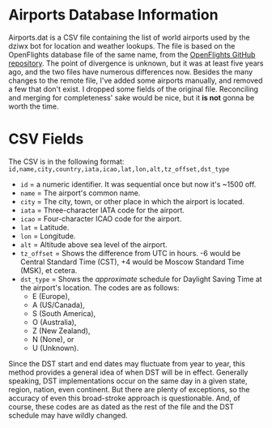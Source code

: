 # Airports Database Information

Airports.dat is a CSV file containing the list of world airports used by the dziwx bot for location and weather lookups. The file is based on the OpenFlights database file of the same name, from the [OpenFlights GitHub repository](https://github.com/jpatokal/openflights/tree/master/data). The point of divergence is unknown, but it was at least five years ago, and the two files have numerous differences now. Besides the many changes to the remote file, I've added some airports manually, and removed a few that don't exist. I dropped some fields of the original file. Reconciling and merging for completeness' sake would be nice, but it **is not** gonna be worth the time. 

# CSV Fields

The CSV is in the following format:
`id,name,city,country,iata,icao,lat,lon,alt,tz_offset,dst_type`

* `id` = a numeric identifier. It was sequential once but now it's ~1500 off.
* `name` = The airport's common name.
* `city` = The city, town, or other place in which the airport is located.
* `iata` = Three-character IATA code for the airport.
* `icao` = Four-character ICAO code for the airport.
* `lat` = Latitude.
* `lon` = Longitude.
* `alt` = Altitude above sea level of the airport.
* `tz_offset` = Shows the difference from UTC in hours. -6 would be Central Standard Time (CST), +4 would be Moscow Standard Time (MSK), et cetera.
* `dst_type` = Shows the *approximate* schedule for Daylight Saving Time at the airport's location. The codes are as follows:
  * E (Europe), 
  * A (US/Canada), 
  * S (South America), 
  * O (Australia), 
  * Z (New Zealand), 
  * N (None), or 
  * U (Unknown).

Since the DST start and end dates may fluctuate from year to year, this method provides a general idea of when DST will be in effect. Generally speaking, DST implementations occur on the same day in a given state, region, nation, even continent. But there are plenty of exceptions, so the accuracy of even this broad-stroke approach is questionable. And, of course, these codes are as dated as the rest of the file and the DST schedule may have wildly changed.